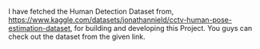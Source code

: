 I have fetched the Human Detection Dataset from, https://www.kaggle.com/datasets/jonathannield/cctv-human-pose-estimation-dataset, for building and developing this Project. You guys can check out the dataset from the given link.
